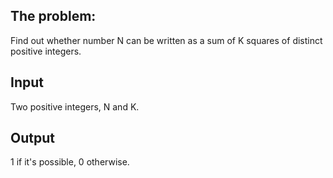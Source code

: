 ## The problem:
Find out whether number N can be written as a sum of K squares of distinct positive integers.

## Input
Two positive integers, N and K.

## Output
1 if it's possible, 0 otherwise.
